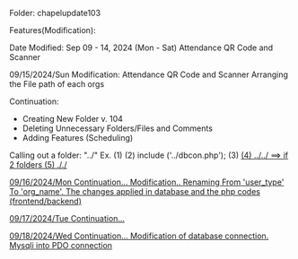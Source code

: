 Folder: chapelupdate103

Features(Modification):

Date Modified: Sep 09 - 14, 2024 (Mon - Sat)
Attendance QR Code and Scanner


09/15/2024/Sun 
Modification: Attendance QR Code and Scanner
Arranging the File path of each orgs

Continuation: 
- Creating New Folder v. 104
- Deleting Unnecessary Folders/Files and Comments
- Adding Features (Scheduling)

Calling out a folder: "../"
Ex. 
    (1) <link rel="stylesheet" href="../css/qr_index.css">
    (2) include ('../dbcon.php');
    (3) <a class="nav-link" href="./dashboard_admin.php">
    (4) ../../ ==> if 2 folders
    (5) ././


09/16/2024/Mon
Continuation... Modification.. Renaming
From 'user_type' To 'org_name'. The changes applied in database and the php codes (frontend/backend)

09/17/2024/Tue
Continuation... 


09/18/2024/Wed
Continuation...
Modification of database connection.
Mysqli into PDO connection